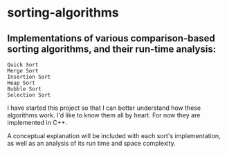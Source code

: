 # sorting-algorithms
## Implementations of various comparison-based sorting algorithms, and their run-time analysis:
    Quick Sort
    Merge Sort
    Insertion Sort
    Heap Sort
    Bubble Sort
    Selection Sort
    
I have started this project so that I can better understand how these algorithms work. I'd like to know them all by heart. For now they are implemented in C++.

A conceptual explanation will be included with each sort's implementation, as well as an analysis of its run time and space complexity.


